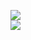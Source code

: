 [![](https://img.shields.io/badge/Made%20With-Github%20Spray-lightgrey.svg?style=for-the-badge&logo=github)](https://github.com/Annihil/github-spray#23939)  
[![](https://i.imgur.com/2DrTn0Z.gif)](https://github.com/Annihil/github-spray)